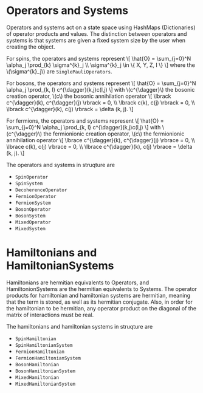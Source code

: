 # Operators and Systems

Operators and systems act on a state space using HashMaps (Dictionaries) of operator products and values. The distinction between operators and systems is that systems are given a fixed system size by the user when creating the object.

For spins, the operators and systems represent
\\[ 
\hat{O} = \sum_{j=0}^N \alpha_j \prod_{k} \sigma^{k}_j \\\\
    \sigma^{k}_j \in \\{ X, Y, Z, I \\}
\\]
where the \\(\sigma^{k}_j\\) are `SinglePauliOperators`.

For bosons, the operators and systems represent
\\[ \hat{O} = \sum_{j=0}^N \alpha_j \prod_{k, l} c^{\dagger}(k,j)c(l,j) \\]
with 
\\(c^{\dagger}\\) the bosonic creation operator, \\(c\\) the bosonic annihilation operator 
\\[ \lbrack c^{\dagger}(k), c^{\dagger}(j) \rbrack = 0, \\\\
    \lbrack c(k), c(j) \rbrack = 0, \\\\
    \lbrack c^{\dagger}(k), c(j) \rbrack = \delta (k, j). \\]

For fermions, the operators and systems represent
\\[ \hat{O} = \sum_{j=0}^N \alpha_j \prod_{k, l} c^{\dagger}(k,j)c(l,j)  \\]
with 
\\(c^{\dagger}\\) the fermionionic creation operator, \\(c\\) the fermionionic annihilation operator
\\[ \lbrace c^{\dagger}(k), c^{\dagger}(j) \rbrace = 0, \\\\
    \lbrace c(k), c(j) \rbrace = 0, \\\\
    \lbrace c^{\dagger}(k), c(j) \rbrace = \delta (k, j). \\]



The operators and systems in struqture are

* `SpinOperator`
* `SpinSystem`
* `DecoherenceOperator`
* `FermionOperator`
* `FermionSystem`
* `BosonOperator`
* `BosonSystem`
* `MixedOperator`
* `MixedSystem`

# Hamiltonians and HamiltonianSystems

Hamiltonians are hermitian equivalents to Operators, and HamiltonionSystems are the hermitian equivalents to Systems. The operator products for hamiltonian and hamiltonian systems are hermitian, meaning that the term is stored, as well as its hermitian conjugate. Also, in order for the hamiltonian to be hermitian, any operator product on the diagonal of the matrix of interactions must be real.


The hamiltonians and hamiltonian systems in struqture are

* `SpinHamiltonian`
* `SpinHamiltonianSystem`
* `FermionHamiltonian`
* `FermionHamiltonianSystem`
* `BosonHamiltonian`
* `BosonHamiltonianSystem`
* `MixedHamiltonian`
* `MixedHamiltonianSystem`
